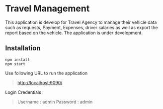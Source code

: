 # Travel Management

This application is develop for Travel Agency to manage their vehicle data such as requests, Payment, Expenses, driver salaries as well as export the report based  on the vehicle.
The application is under development.
## Installation

```
npm install
npm start
```

Use following URL to run the application

>  [http://localhost:9090/](http://localhost:9090/).


Login Credentials

> Username : admin
> Password : admin